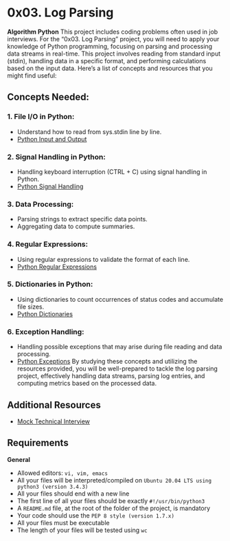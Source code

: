 # 0x03. Log Parsing
**Algorithm Python**
This project includes coding problems often used in job interviews.
For the “0x03. Log Parsing” project, you will need to apply your knowledge of Python programming, focusing on parsing and processing data streams in real-time. This project involves reading from standard input (stdin), handling data in a specific format, and performing calculations based on the input data. Here’s a list of concepts and resources that you might find useful:
## Concepts Needed:
### 1\. File I/O in Python:
* Understand how to read from sys.stdin line by line.
* [Python Input and Output](https://docs.python.org/3/tutorial/inputoutput.html "Python Input and Output")
### 2\. Signal Handling in Python:
* Handling keyboard interruption (CTRL + C) using signal handling in Python.
* [Python Signal Handling](https://docs.python.org/3/library/signal.html "Python Signal Handling")
### 3\. Data Processing:
* Parsing strings to extract specific data points.
* Aggregating data to compute summaries.
### 4\. Regular Expressions:
* Using regular expressions to validate the format of each line.
* [Python Regular Expressions](https://docs.python.org/3/library/re.html "Python Regular Expressions")
### 5\. Dictionaries in Python:
* Using dictionaries to count occurrences of status codes and accumulate file sizes.
* [Python Dictionaries](https://docs.python.org/3/tutorial/datastructures.html#dictionaries "Python Dictionaries")
### 6\. Exception Handling:
* Handling possible exceptions that may arise during file reading and data processing.
* [Python Exceptions](https://docs.python.org/3/tutorial/errors.html "Python Exceptions")
By studying these concepts and utilizing the resources provided, you will be well-prepared to tackle the log parsing project, effectively handling data streams, parsing log entries, and computing metrics based on the processed data.
## Additional Resources
* [Mock Technical Interview](https://www.youtube.com/watch?feature=shared&v=5dRTK-_Bzd0 "Mock Technical Interview")
## Requirements
**General**
* Allowed editors: `vi, vim, emacs`
* All your files will be interpreted/compiled on `Ubuntu 20.04 LTS using python3 (version 3.4.3)`
* All your files should end with a new line
* The first line of all your files should be exactly `#!/usr/bin/python3`
* A `README.md` file, at the root of the folder of the project, is mandatory
* Your code should use the `PEP 8 style (version 1.7.x)`
* All your files must be executable
* The length of your files will be tested using `wc`
